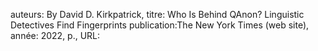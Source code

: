 auteurs: By David D. Kirkpatrick, 
titre: Who Is Behind QAnon? Linguistic Detectives Find Fingerprints
publication:The New York Times (web site), 
année: 2022, 
p.,
URL: 

